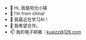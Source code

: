 - 👋 Hi, 我是阳光小镇
- 👀 I’m from china!
- 🌱 我最近在学习AI！
- 💞️ 我希望合作。
- 📫 我的电子邮箱：kuaizz@126.com

<!---
zengqianyi/zengqianyi is a ✨ special ✨ repository because its `README.md` (this file) appears on your GitHub profile.
You can click the Preview link to take a look at your changes.
--->

